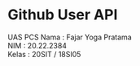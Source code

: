 # Github User API
UAS PCS
Nama  : Fajar Yoga Pratama <br/>
NIM   : 20.22.2384 <br/>
Kelas : 20SIT / 18SI05
